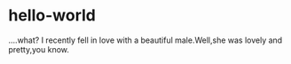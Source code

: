 # hello-world
....what?
I recently fell in love with a beautiful male.Well,she was lovely and pretty,you know.
